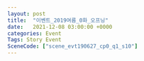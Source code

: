 ```yaml
---
layout: post
title:  "이벤트_2019여름_0화_오프닝"
date:   2021-12-08 03:00:00 +0000
categories: Event
Tags: Story Event
SceneCode: ["scene_evt190627_cp0_q1_s10"]
---
```

